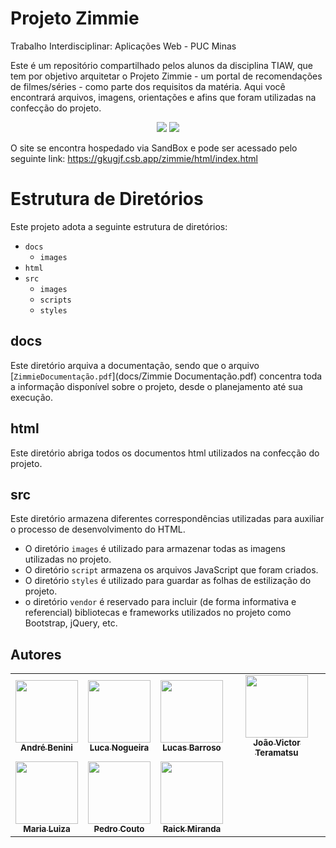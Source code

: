 # Projeto Zimmie
Trabalho Interdisciplinar: Aplicações Web - PUC Minas

Este é um repositório compartilhado pelos alunos da disciplina TIAW, que tem por objetivo arquitetar o Projeto Zimmie - um portal de recomendações de filmes/séries - como parte dos requisitos da matéria. Aqui você encontrará arquivos, imagens, orientações e afins que foram utilizadas na confecção do projeto.

<p align="center"> <img src="https://img.shields.io/github/stars/Juunaz-for-real/Projeto-Zimmie"/> <img src="https://img.shields.io/badge/Status-CONCLU%C3%8DDO-green"/> </p>

O site se encontra hospedado via SandBox e pode ser acessado pelo seguinte link: https://gkugjf.csb.app/zimmie/html/index.html

# Estrutura de Diretórios
Este projeto adota a seguinte estrutura de diretórios:

- `docs`
  - `images`
- `html`
- `src`
  - `images`
  - `scripts`
  - `styles`

## docs
Este diretório arquiva a documentação, sendo que o arquivo [`ZimmieDocumentação.pdf`](docs/Zimmie Documentação.pdf) concentra toda a informação disponível sobre o projeto, desde o planejamento até sua execução.

## html
Este diretório abriga todos os documentos html utilizados na confecção do projeto.

## src
Este diretório armazena diferentes correspondências utilizadas para auxiliar o processo de desenvolvimento do HTML.

- O diretório `images` é utilizado para armazenar todas as imagens utilizadas no projeto.
- O diretório `script` armazena os arquivos JavaScript que foram criados.
- O diretório `styles` é utilizado para guardar as folhas de estilização do projeto.
- o diretório `vendor` é reservado para incluir (de forma informativa e referencial) bibliotecas e frameworks utilizados no projeto como Bootstrap, jQuery, etc.
  
## Autores

<table>
  <tr>
  <td align="center"><a href="https://github.com/AndrePBpuc"><img src="https://avatars.githubusercontent.com/u/104533304?v=4" width="100px;" alt=""/><br /><sub><b>André Benini</b></sub></a></td>
  <td align="center"><a href="https://github.com/LucaNogz"><img src="https://avatars.githubusercontent.com/u/103080464?v=4" width="100px;" alt=""/><br /><sub><b>Luca Nogueira</b></sub></a></td>
  <td align="center"><a href="https://github.com/lucasbarrosor"><img src="https://avatars.githubusercontent.com/u/104537041?v=4" width="100px;" alt=""/><br /><sub><b>Lucas Barroso</b></sub></a></td>
  <td align="center"><a href="https://github.com/JoaoTeramatsu"><img src="https://avatars.githubusercontent.com/u/67931825?v=4" width="100px;" alt=""/><br /><sub><b>João Victor Teramatsu</b></sub></a></td>
  </tr>
  <tr>
  <td align="center"><a href="https://github.com/MariaLenti"><img src="https://avatars.githubusercontent.com/u/104470380?v=4" width="100px;" alt=""/><br /><sub><b>Maria Luiza</b></sub></a></td>
  <td align="center"><a href="https://github.com/Eloinxd"><img src="https://avatars.githubusercontent.com/u/97035235?v=4" width="100px;" alt=""/><br /><sub><b>Pedro Couto</b></sub></a></td>
  <td align="center"><a href="https://github.com/Juunaz-for-real"><img src="https://avatars.githubusercontent.com/u/85577732?v=4" width="100px;" alt=""/><br /><sub><b>Raick Miranda</b></sub></a></td>
  </tr>
 </table>
